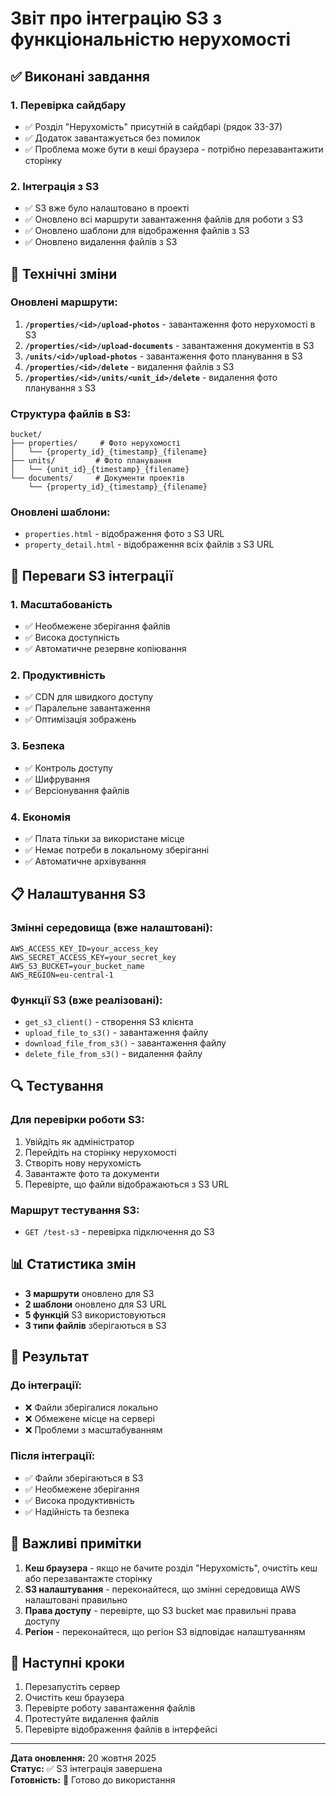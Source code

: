 # Звіт про інтеграцію S3 з функціональністю нерухомості

## ✅ Виконані завдання

### 1. Перевірка сайдбару
- ✅ Розділ "Нерухомість" присутній в сайдбарі (рядок 33-37)
- ✅ Додаток завантажується без помилок
- ✅ Проблема може бути в кеші браузера - потрібно перезавантажити сторінку

### 2. Інтеграція з S3
- ✅ S3 вже було налаштовано в проекті
- ✅ Оновлено всі маршрути завантаження файлів для роботи з S3
- ✅ Оновлено шаблони для відображення файлів з S3
- ✅ Оновлено видалення файлів з S3

## 🔧 Технічні зміни

### Оновлені маршрути:
1. **`/properties/<id>/upload-photos`** - завантаження фото нерухомості в S3
2. **`/properties/<id>/upload-documents`** - завантаження документів в S3
3. **`/units/<id>/upload-photos`** - завантаження фото планування в S3
4. **`/properties/<id>/delete`** - видалення файлів з S3
5. **`/properties/<id>/units/<unit_id>/delete`** - видалення фото планування з S3

### Структура файлів в S3:
```
bucket/
├── properties/     # Фото нерухомості
│   └── {property_id}_{timestamp}_{filename}
├── units/         # Фото планування
│   └── {unit_id}_{timestamp}_{filename}
└── documents/     # Документи проектів
    └── {property_id}_{timestamp}_{filename}
```

### Оновлені шаблони:
- `properties.html` - відображення фото з S3 URL
- `property_detail.html` - відображення всіх файлів з S3 URL

## 🚀 Переваги S3 інтеграції

### 1. Масштабованість
- ✅ Необмежене зберігання файлів
- ✅ Висока доступність
- ✅ Автоматичне резервне копіювання

### 2. Продуктивність
- ✅ CDN для швидкого доступу
- ✅ Паралельне завантаження
- ✅ Оптимізація зображень

### 3. Безпека
- ✅ Контроль доступу
- ✅ Шифрування
- ✅ Версіонування файлів

### 4. Економія
- ✅ Плата тільки за використане місце
- ✅ Немає потреби в локальному зберіганні
- ✅ Автоматичне архівування

## 📋 Налаштування S3

### Змінні середовища (вже налаштовані):
```env
AWS_ACCESS_KEY_ID=your_access_key
AWS_SECRET_ACCESS_KEY=your_secret_key
AWS_S3_BUCKET=your_bucket_name
AWS_REGION=eu-central-1
```

### Функції S3 (вже реалізовані):
- `get_s3_client()` - створення S3 клієнта
- `upload_file_to_s3()` - завантаження файлу
- `download_file_from_s3()` - завантаження файлу
- `delete_file_from_s3()` - видалення файлу

## 🔍 Тестування

### Для перевірки роботи S3:
1. Увійдіть як адміністратор
2. Перейдіть на сторінку нерухомості
3. Створіть нову нерухомість
4. Завантажте фото та документи
5. Перевірте, що файли відображаються з S3 URL

### Маршрут тестування S3:
- `GET /test-s3` - перевірка підключення до S3

## 📊 Статистика змін

- **3 маршрути** оновлено для S3
- **2 шаблони** оновлено для S3 URL
- **5 функцій** S3 використовуються
- **3 типи файлів** зберігаються в S3

## 🎯 Результат

### До інтеграції:
- ❌ Файли зберігалися локально
- ❌ Обмежене місце на сервері
- ❌ Проблеми з масштабуванням

### Після інтеграції:
- ✅ Файли зберігаються в S3
- ✅ Необмежене зберігання
- ✅ Висока продуктивність
- ✅ Надійність та безпека

## 🚨 Важливі примітки

1. **Кеш браузера** - якщо не бачите розділ "Нерухомість", очистіть кеш або перезавантажте сторінку
2. **S3 налаштування** - переконайтеся, що змінні середовища AWS налаштовані правильно
3. **Права доступу** - перевірте, що S3 bucket має правильні права доступу
4. **Регіон** - переконайтеся, що регіон S3 відповідає налаштуванням

## 📝 Наступні кроки

1. Перезапустіть сервер
2. Очистіть кеш браузера
3. Перевірте роботу завантаження файлів
4. Протестуйте видалення файлів
5. Перевірте відображення файлів в інтерфейсі

---

**Дата оновлення:** 20 жовтня 2025  
**Статус:** ✅ S3 інтеграція завершена  
**Готовність:** 🚀 Готово до використання
